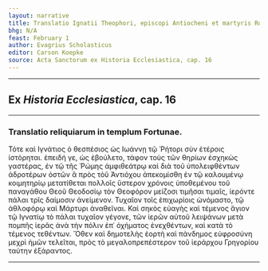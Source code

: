 ```yaml
---
layout: narrative
title: Translatio Ignatii Theophori, episcopi Antiocheni et martyris Romae
bhg: N/A
feast: February 1
author: Evagrius Scholasticus
editor: Carson Koepke
source: Acta Sanctorum ex Historia Ecclesiastica, cap. 16
---
```


---

## Ex *Historia Ecclesiastica*, cap. 16

---

### Translatio reliquiarum in templum Fortunae.

Τότε καὶ Ιγνάτιος ὁ θεσπέσιος ὡς Ιωάννῃ τῷ Ῥήτορι σὺν ἑτέροις ἱστόρηται. ἐπειδή γε, ὡς ἐβούλετο, τάφον τοὺς τῶν θηρίων ἐσχηκὼς γαστέρας, ἐν τῷ τῆς Ῥώμης ἀμφιθεάτρῳ καὶ διὰ τοῦ ὑπολειφθέντων ἁδροτέρων ὀστῶν ἃ πρὸς τὸῦ Ἀντιόχου ἀπεκομίσθη ἐν τῷ καλουμένῳ κοιμητηρίῳ μετατίθεται πολλοῖς ὕστερον χρόνοις ὑποθεμένου τοῦ παναγάθου Θεοῦ Θεοδοσίῳ τὸν Θεοφόρον μείζοσι τιμῆσαι τιμαῖς, ἱερόντε πάλαι τρῖς δαίμοσιν ἀνείμενον. Τυχαῖον τοῖς ἐπιχωρίοις ὠνόμαστο, τῷ ἀθλοφόρῳ καὶ Μάρτυρι ἀναθεῖναι. Καὶ σηκὸς εὐαγὴς καὶ τέμενος ἅγιον τῷ Ιγνατίῳ τὸ πάλαι τυχαῖον γέγονε, τῶν ἱερῶν αὐτοῦ λειψάνων μετὰ πομπῆς ἱερᾶς ἀνὰ τὴν πόλιν ἐπ᾽ ὀχήματος ἐνεχθέντων, καὶ κατὰ τὸ τέμενος τεθέντων. Ὅθεν καὶ δημοτελὴς ἑορτὴ καὶ πάνδημος εὐφροσύνη μεχρὶ ἡμῶν τελεῖται, πρὸς τὸ μεγαλοπρεπέστερον τοῦ ἱεράρχου Γρηγορίου ταύτην ἐξάραντος. 

---

